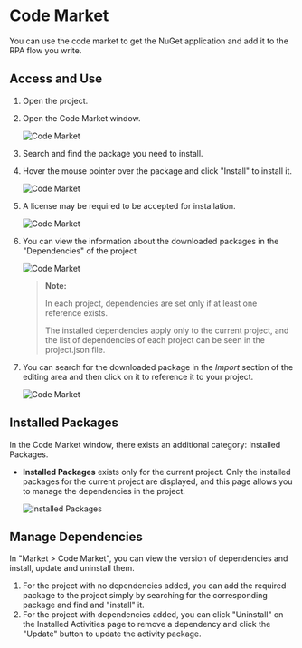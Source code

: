 # Code Market

You can use the code market to get the NuGet application and add it to the RPA flow you write.

## Access and Use

1. Open the project.

2. Open the Code Market window.
   
    ![Code Market](https://docimages.blob.core.chinacloudapi.cn/images/Studio/Market/codemarket20201214.png)

3. Search and find the package you need to install.

4. Hover the mouse pointer over the package and click "Install" to install it.
   
    ![Code Market](https://docimages.blob.core.chinacloudapi.cn/images/Studio/Market/installcode20201214.png)

5. A license may be required to be accepted for installation.
   
    ![Code Market](https://docimages.blob.core.chinacloudapi.cn/images/Studio/Market/CM-3.png)

6. You can view the information about the downloaded packages in the "Dependencies" of the project
   
    ![Code Market](https://docimages.blob.core.chinacloudapi.cn/images/Studio/Market/CM-4.PNG)
   
    > **Note:**
    > 
    > In each project, dependencies are set only if at least one reference exists.
    > 
    > The installed dependencies apply only to the current project, and the list of dependencies of each project can be seen in the project.json file.

7. You can search for the downloaded package in the *Import* section of the editing area and then click on it to reference it to your project.
   
    ![Code Market](https://docimages.blob.core.chinacloudapi.cn/images/Studio/Market/CM-5.PNG)

## Installed Packages

In the Code Market window, there exists an additional category: Installed Packages.

* **Installed Packages** exists only for the current project. Only the installed packages for the current project are displayed, and this page allows you to manage the dependencies in the project.
  
    ![Installed Packages](https://docimages.blob.core.chinacloudapi.cn/images/Studio/Market/installdonecode20201214.png)

## Manage Dependencies

In "Market > Code Market", you can view the version of dependencies and install, update and uninstall them.

1. For the project with no dependencies added, you can add the required package to the project simply by searching for the corresponding package and find and "install" it.
2. For the project with dependencies added, you can click "Uninstall" on the Installed Activities page to remove a dependency and click the "Update" button to update the activity package.